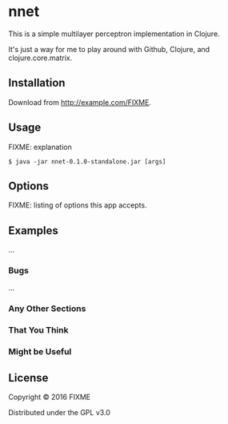 # nnet

This is a simple multilayer perceptron implementation in Clojure.

It's just a way for me to play around with Github, Clojure, and clojure.core.matrix.


## Installation

Download from http://example.com/FIXME.

## Usage

FIXME: explanation

    $ java -jar nnet-0.1.0-standalone.jar [args]

## Options

FIXME: listing of options this app accepts.

## Examples

...

### Bugs

...

### Any Other Sections
### That You Think
### Might be Useful

## License

Copyright © 2016 FIXME

Distributed under the GPL v3.0
